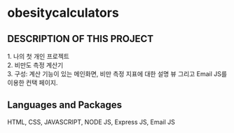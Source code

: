 # obesitycalculators
<h2>DESCRIPTION OF THIS PROJECT</h2>
<div>1. 나의 첫 개인 프로젝트</div>
<div>2. 비만도 측정 계산기</div>
<div>3. 구성: 계산 기능이 있는 메인화면, 비만 측정 지표에 대한 설명 뷰 그리고 Email JS를 이용한 컨택 페이지. </div>


<h2>Languages and Packages</h2>
<p>HTML, CSS, JAVASCRIPT, NODE JS, Express JS, Email JS</p>
